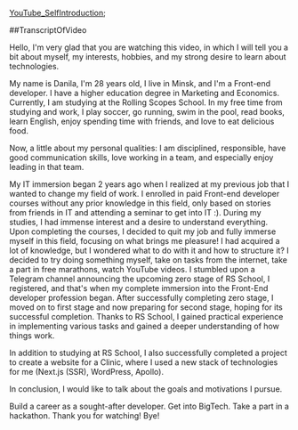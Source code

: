 [YouTube_SelfIntroduction](https://youtu.be/QtToi3Ttf2I?si=AwtBsuZs7iMh5gp_);

##TranscriptOfVideo

Hello, I'm very glad that you are watching this video, in which I will tell you a bit about myself, my interests, hobbies, and my strong desire to learn about technologies.

My name is Danila, I'm 28 years old, I live in Minsk, and I'm a Front-end developer.
I have a higher education degree in Marketing and Economics. Currently, I am studying at the Rolling Scopes School. In my free time from studying and work, I play soccer, go running, swim in the pool, read books, learn English, enjoy spending time with friends, and love to eat delicious food.

Now, a little about my personal qualities:
I am disciplined, responsible, have good communication skills, love working in a team, and especially enjoy leading in that team.

My IT immersion began 2 years ago when I realized at my previous job that I wanted to change my field of work. I enrolled in paid Front-end developer courses without any prior knowledge in this field, only based on stories from friends in IT and attending a seminar to get into IT :).
During my studies, I had immense interest and a desire to understand everything. Upon completing the courses, I decided to quit my job and fully immerse myself in this field, focusing on what brings me pleasure!
I had acquired a lot of knowledge, but I wondered what to do with it and how to structure it?
I decided to try doing something myself, take on tasks from the internet, take a part in free marathons, watch YouTube videos. I stumbled upon a Telegram channel announcing the upcoming zero stage of RS School, I registered, and that's when my complete immersion into the Front-End developer profession began.
After successfully completing zero stage, I moved on to first stage and now preparing for second stage, hoping for its successful completion.
Thanks to RS School, I gained practical experience in implementing various tasks and gained a deeper understanding of how things work.

In addition to studying at RS School, I also successfully completed a project to create a website for a Clinic, where I used a new stack of technologies for me (Next.js (SSR), WordPress, Apollo).

In conclusion, I would like to talk about the goals and motivations I pursue.

Build a career as a sought-after developer.
Get into BigTech.
Take a part in a hackathon.
Thank you for watching!
Bye!
